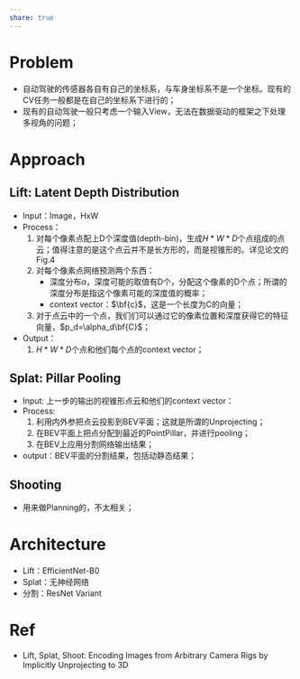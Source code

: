 ```yaml
---
share: true
---
```


# Problem

- 自动驾驶的传感器各自有自己的坐标系，与车身坐标系不是一个坐标。现有的CV任务一般都是在自己的坐标系下进行的；
- 现有的自动驾驶一般只考虑一个输入View，无法在数据驱动的框架之下处理多视角的问题；

# Approach

## Lift: Latent Depth Distribution

- Input：Image，HxW
- Process：
	1. 对每个像素点配上D个深度值(depth-bin)，生成$H*W*D$个点组成的点云；值得注意的是这个点云并不是长方形的，而是视锥形的。详见论文的Fig.4 
	2. 对每个像素点网络预测两个东西：
		- 深度分布$\alpha$，深度可能的取值有D个，分配这个像素的D个点；所谓的深度分布是指这个像素可能的深度值的概率；
		- context vector：$\bf{c}$，这是一个长度为C的向量；
	3. 对于点云中的一个点，我们们可以通过它的像素位置和深度获得它的特征向量，$p_d=\alpha_d\bf{C}$；
- Output：
	1. $H*W*D$个点和他们每个点的context vector；

## Splat: Pillar Pooling
- Input: 上一步的输出的视锥形点云和他们的context vector：
- Process:
	1. 利用内外参把点云投影到BEV平面；这就是所谓的Unprojecting；
	2. 在BEV平面上把点分配到最近的PointPillar，并进行pooling；
	3. 在BEV上应用分割网络输出结果；
- output：BEV平面的分割结果，包括动静态结果；

## Shooting
- 用来做Planning的，不太相关；

# Architecture

- Lift：EfficientNet-B0
- Splat：无神经网络
- 分割：ResNet Variant

#  Ref
- Lift, Splat, Shoot: Encoding Images from Arbitrary Camera Rigs by Implicitly Unprojecting to 3D

